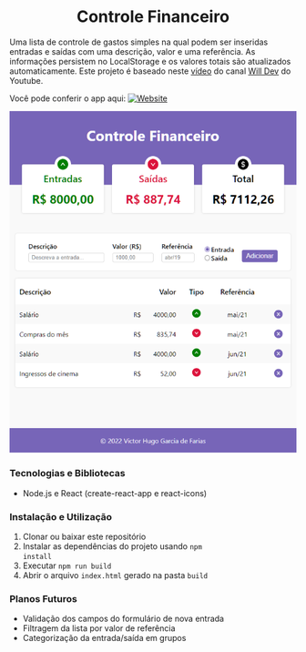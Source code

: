 <h1 align="center">Controle Financeiro</h1>

Uma lista de controle de gastos simples na qual podem ser inseridas entradas e saídas com uma descrição, valor e uma referência. As informações persistem no LocalStorage e os valores totais são atualizados automaticamente. Este projeto é baseado neste [vídeo](https://www.youtube.com/watch?v=pj4vA67olbU) do canal [Will Dev](https://www.youtube.com/channel/UCLTb4X0OBfp9rRGkhOcktbQ) do Youtube.

Você pode conferir o app aqui: <a href="https://controle-gastos-three.vercel.app/">![Website](https://img.shields.io/website?down_color=c43b3b&down_message=Offline&label=Controle%20Financeiro&logo=vercel&style=flat-square&up_color=5fab38&up_message=Online&url=https%3A%2F%2Fcontrole-gastos-three.vercel.app%2F)</a>

<div align="center">

![Captura de tela do app](.github/01.png)

</div>

### Tecnologias e Bibliotecas

- Node.js e React (create-react-app e react-icons)

### Instalação e Utilização

1. Clonar ou baixar este repositório
1. Instalar as dependências do projeto usando <code>npm install</code>
1. Executar <code>npm run build</code>
1. Abrir o arquivo <code>index.html</code> gerado na pasta <code>build</code>

### Planos Futuros

- Validação dos campos do formulário de nova entrada
- Filtragem da lista por valor de referência
- Categorização da entrada/saída em grupos


